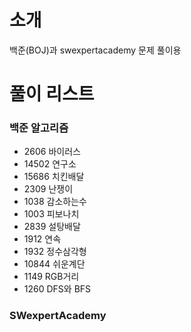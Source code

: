 # 소개
백준(BOJ)과 swexpertacademy 문제 풀이용


# 풀이 리스트
### 백준 알고리즘
* 2606 바이러스
* 14502 연구소
* 15686 치킨배달
* 2309 난쟁이
* 1038 감소하는수
* 1003 피보나치
* 2839 설탕배달
* 1912 연속
* 1932 정수삼각형
* 10844 쉬운계단
* 1149 RGB거리
* 1260 DFS와 BFS



### SWexpertAcademy
